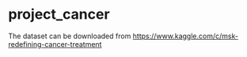 # project_cancer

The dataset can be downloaded from https://www.kaggle.com/c/msk-redefining-cancer-treatment
